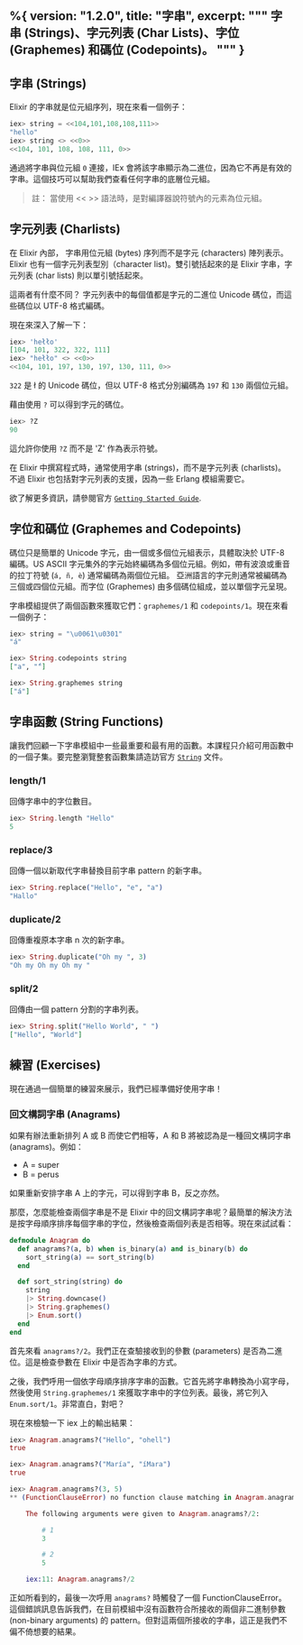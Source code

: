 %{
  version: "1.2.0",
  title: "字串",
  excerpt: """
  字串 (Strings)、字元列表 (Char Lists)、字位 (Graphemes) 和碼位 (Codepoints)。
  """
}
---

## 字串 (Strings)

Elixir 的字串就是位元組序列，現在來看一個例子：

```elixir
iex> string = <<104,101,108,108,111>>
"hello"
iex> string <> <<0>>
<<104, 101, 108, 108, 111, 0>>
```

通過將字串與位元組 `0` 連接，IEx 會將該字串顯示為二進位，因為它不再是有效的字串。這個技巧可以幫助我們查看任何字串的底層位元組。

>註： 當使用 << >> 語法時，是對編譯器說符號內的元素為位元組。

## 字元列表 (Charlists)

在 Elixir 內部， 字串用位元組 (bytes) 序列而不是字元 (characters) 陣列表示。Elixir 也有一個字元列表型別（character list)。雙引號括起來的是 Elixir 字串，字元列表 (char lists) 則以單引號括起來。

這兩者有什麼不同？ 字元列表中的每個值都是字元的二進位 Unicode 碼位，而這些碼位以 UTF-8 格式編碼。

現在來深入了解一下：

```elixir
iex> 'hełło'
[104, 101, 322, 322, 111]
iex> "hełło" <> <<0>>
<<104, 101, 197, 130, 197, 130, 111, 0>>
```

`322` 是  ł 的 Unicode 碼位，但以 UTF-8 格式分別編碼為 `197` 和 `130` 兩個位元組。

藉由使用 `?` 可以得到字元的碼位。

```elixir
iex> ?Z  
90
```

這允許你使用 `?Z` 而不是 'Z' 作為表示符號。

在 Elixir 中撰寫程式時，通常使用字串 (strings)，而不是字元列表 (charlists)。不過 Elixir 也包括對字元列表的支援，因為一些 Erlang 模組需要它。

欲了解更多資訊，請參閱官方 [`Getting Started Guide`](http://elixir-lang.org/getting-started/binaries-strings-and-char-lists.html).

## 字位和碼位 (Graphemes and Codepoints)

碼位只是簡單的 Unicode 字元，由一個或多個位元組表示，具體取決於 UTF-8 編碼。US ASCII 字元集外的字元始終編碼為多個位元組。例如，帶有波浪或重音的拉丁符號 (`á, ñ, è`) 通常編碼為兩個位元組。
亞洲語言的字元則通常被編碼為三個或四個位元組。而字位 (Graphemes) 由多個碼位組成，並以單個字元呈現。

字串模組提供了兩個函數來獲取它們：`graphemes/1` 和 `codepoints/1`。現在來看一個例子：

```elixir
iex> string = "\u0061\u0301"
"á"

iex> String.codepoints string
["a", "́"]

iex> String.graphemes string
["á"]
```

## 字串函數 (String Functions)

讓我們回顧一下字串模組中一些最重要和最有用的函數。本課程只介紹可用函數中的一個子集。要完整瀏覽整套函數集請造訪官方 [`String`](https://hexdocs.pm/elixir/String.html) 文件。

### length/1

回傳字串中的字位數目。

```elixir
iex> String.length "Hello"
5
```

### replace/3

回傳一個以新取代字串替換目前字串 pattern 的新字串。

```elixir
iex> String.replace("Hello", "e", "a")
"Hallo"
```

### duplicate/2

回傳重複原本字串 n 次的新字串。

```elixir
iex> String.duplicate("Oh my ", 3)
"Oh my Oh my Oh my "
```

### split/2

回傳由一個 pattern 分割的字串列表。

```elixir
iex> String.split("Hello World", " ")
["Hello", "World"]
```

## 練習 (Exercises)

現在通過一個簡單的練習來展示，我們已經準備好使用字串！

### 回文構詞字串 (Anagrams)

如果有辦法重新排列 A 或 B 而使它們相等，A 和 B 將被認為是一種回文構詞字串 (anagrams)。例如：

+ A = super
+ B = perus

如果重新安排字串 A 上的字元，可以得到字串 B，反之亦然。

那麼，怎麼能檢查兩個字串是不是 Elixir 中的回文構詞字串呢？最簡單的解決方法是按字母順序排序每個字串的字位，然後檢查兩個列表是否相等。現在來試試看：

```elixir
defmodule Anagram do
  def anagrams?(a, b) when is_binary(a) and is_binary(b) do
    sort_string(a) == sort_string(b)
  end

  def sort_string(string) do
    string
    |> String.downcase()
    |> String.graphemes()
    |> Enum.sort()
  end
end
```

首先來看 `anagrams?/2`。我們正在查驗接收到的參數 (parameters) 是否為二進位。這是檢查參數在 Elixir 中是否為字串的方式。

之後，我們呼用一個依字母順序排序字串的函數。它首先將字串轉換為小寫字母，然後使用 `String.graphemes/1` 來獲取字串中的字位列表。最後，將它列入 `Enum.sort/1`。非常直白，對吧？

現在來檢驗一下 iex 上的輸出結果：

```elixir
iex> Anagram.anagrams?("Hello", "ohell")
true

iex> Anagram.anagrams?("María", "íMara")
true

iex> Anagram.anagrams?(3, 5)
** (FunctionClauseError) no function clause matching in Anagram.anagrams?/2

    The following arguments were given to Anagram.anagrams?/2:

        # 1
        3

        # 2
        5

    iex:11: Anagram.anagrams?/2
```

正如所看到的，最後一次呼用 `anagrams?` 時觸發了一個 FunctionClauseError。這個錯誤訊息告訴我們，在目前模組中沒有函數符合所接收的兩個非二進制參數 (non-binary arguments) 的 pattern。但對這兩個所接收的字串，這正是我們不偏不倚想要的結果。
